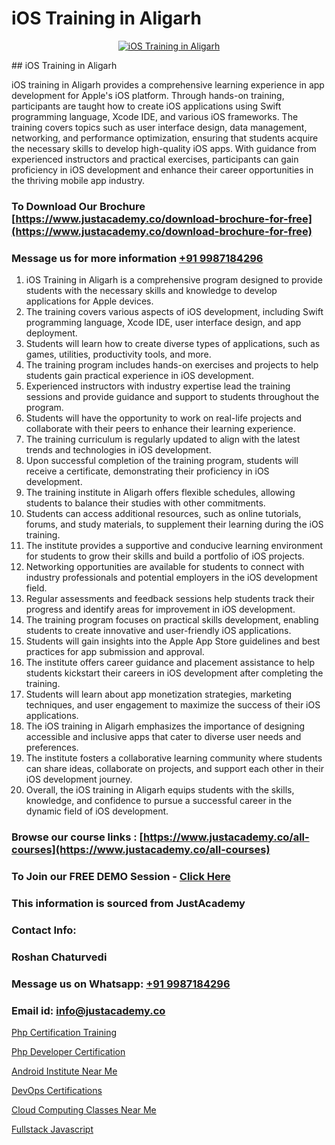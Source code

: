 # iOS Training in Aligarh

<p align="center">
  <a href="https://justacademy.co/course-detail/ios-training">
    <img src="https://justacademy.co/storage2/course_image/1676636008_course_image.webp" alt="iOS Training in Aligarh">
  </a>
</p>
## iOS Training in Aligarh

iOS training in Aligarh provides a comprehensive learning experience in app development for Apple's iOS platform. Through hands-on training, participants are taught how to create iOS applications using Swift programming language, Xcode IDE, and various iOS frameworks. The training covers topics such as user interface design, data management, networking, and performance optimization, ensuring that students acquire the necessary skills to develop high-quality iOS apps. With guidance from experienced instructors and practical exercises, participants can gain proficiency in iOS development and enhance their career opportunities in the thriving mobile app industry.
### To Download Our Brochure [https://www.justacademy.co/download-brochure-for-free](https://www.justacademy.co/download-brochure-for-free)
### Message us for more information [+91 9987184296](https://api.whatsapp.com/send?phone=919987184296)
1) iOS Training in Aligarh is a comprehensive program designed to provide students with the necessary skills and knowledge to develop applications for Apple devices.
2) The training covers various aspects of iOS development, including Swift programming language, Xcode IDE, user interface design, and app deployment.
3) Students will learn how to create diverse types of applications, such as games, utilities, productivity tools, and more.
4) The training program includes hands-on exercises and projects to help students gain practical experience in iOS development.
5) Experienced instructors with industry expertise lead the training sessions and provide guidance and support to students throughout the program.
6) Students will have the opportunity to work on real-life projects and collaborate with their peers to enhance their learning experience.
7) The training curriculum is regularly updated to align with the latest trends and technologies in iOS development.
8) Upon successful completion of the training program, students will receive a certificate, demonstrating their proficiency in iOS development.
9) The training institute in Aligarh offers flexible schedules, allowing students to balance their studies with other commitments.
10) Students can access additional resources, such as online tutorials, forums, and study materials, to supplement their learning during the iOS training.
11) The institute provides a supportive and conducive learning environment for students to grow their skills and build a portfolio of iOS projects.
12) Networking opportunities are available for students to connect with industry professionals and potential employers in the iOS development field.
13) Regular assessments and feedback sessions help students track their progress and identify areas for improvement in iOS development.
14) The training program focuses on practical skills development, enabling students to create innovative and user-friendly iOS applications.
15) Students will gain insights into the Apple App Store guidelines and best practices for app submission and approval.
16) The institute offers career guidance and placement assistance to help students kickstart their careers in iOS development after completing the training.
17) Students will learn about app monetization strategies, marketing techniques, and user engagement to maximize the success of their iOS applications.
18) The iOS training in Aligarh emphasizes the importance of designing accessible and inclusive apps that cater to diverse user needs and preferences.
19) The institute fosters a collaborative learning community where students can share ideas, collaborate on projects, and support each other in their iOS development journey.
20) Overall, the iOS training in Aligarh equips students with the skills, knowledge, and confidence to pursue a successful career in the dynamic field of iOS development.

### Browse our course links : [https://www.justacademy.co/all-courses](https://www.justacademy.co/all-courses) 
### To Join our FREE DEMO Session - [Click Here](https://www.justacademy.co/register-for-course-demo)


### This information is sourced from JustAcademy
### Contact Info:
### Roshan Chaturvedi
### Message us on Whatsapp: [+91 9987184296](https://api.whatsapp.com/send?phone=919987184296)
### Email id: [info@justacademy.co](mailto:info@justacademy.co)
                
[Php Certification Training](https://www.linkedin.com/pulse/php-certification-training-justacademy-san-jose-rimpf?trackingId=9KxxY%2F%2Bdj1r%2FA1o8LktMqw%3D%3D&lipi=urn%3Ali%3Apage%3Ad_flagship3_company_admin%3BmFqei9z9R2q6luNOEZ8Z4A%3D%3D)

[Php Developer Certification](https://www.linkedin.com/pulse/php-developer-certification-justacademy-beangaluru-p02ec?trackingId=QTIu87SYrXL%2BK4o4aPHsgg%3D%3D&lipi=urn%3Ali%3Apage%3Ad_flagship3_company_admin%3BBUakVGECTzaHeYDngAD9NQ%3D%3D)

[Android Institute Near Me](https://medium.com/@prempja40/android-institute-near-me-7370545e54df)

[DevOps Certifications](https://medium.com/@AkashSingh2052/devops-certifications-0b20723cc6cc)

[Cloud Computing Classes Near Me](https://justacademyin.github.io/justacademy/cloud-computing-classes-near-me)

[Fullstack Javascript](https://justacademyin.github.io/Articles/Fullstack-Javascript)


